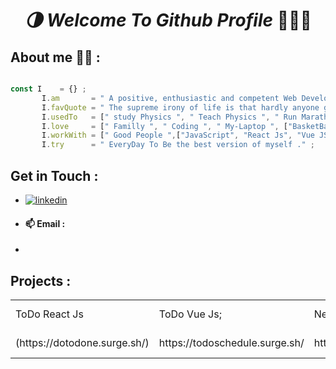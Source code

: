 
<center>
       <h1 align="center"> <i> 🌗 Welcome To Github Profile </i>  👨🏽‍💻 </h1>
</center>

## About me 🙋‍♂️ : 

 ```javascript

 const I    = {} ; 
        I.am       = " A positive, enthusiastic and competent Web Developer" ;
        I.favQuote = " The supreme irony of life is that hardly anyone gets out of it alive. " ;
        I.usedTo   = [" study Physics ", " Teach Physics ", " Run Marathon "] ;
        I.love     = [" Familly ", " Coding ", " My-Laptop ", ["BasketBall ","Travelling","Camping"], ['life', 'The Universe']] ;
        I.workWith = [" Good People ",["JavaScript", "React Js", "Vue JS"], ["PHP", "Laravel", "SQL/MySQL"], ["CSS","Tailwindcss","Bootstrap"]] ;
        I.try      = " EveryDay To Be the best version of myself ." ;
 ```

## Get in Touch : 
-  [![linkedin](https://img.shields.io/badge/linkedin-0A66C2?style=for-the-badge&logo=linkedin&logoColor=white)](https://www.linkedin.com/in/nadirinab/)
- #### 📫 Email   :
- 
 ## Projects : 
 <center>
       <table>
<tbody>
<tr style="height: 22px;">
<td style="height: 22px;">ToDo React Js</td>
<td style="height: 22px;">ToDo Vue Js;</td>
<td style="height: 22px;">NewYearCounter React Js</td>
<td style="height: 22px;">QR Code Generator React Js</td>
</tr>
<tr style="height: 22px;">
  <td style="height: 22px;">(https://dotodone.surge.sh/)</td>
  <td style="height: 22px;"><a>https://todoschedule.surge.sh/</a></td>
<td style="height: 22px;"><a>https://newyearyoucode.surge.sh/</a></td>
  <td style="height: 22px;"><a>https://qr-codegenerator.surge.sh/</a></td>
</tr>
</tbody>
</table>
 </center>
